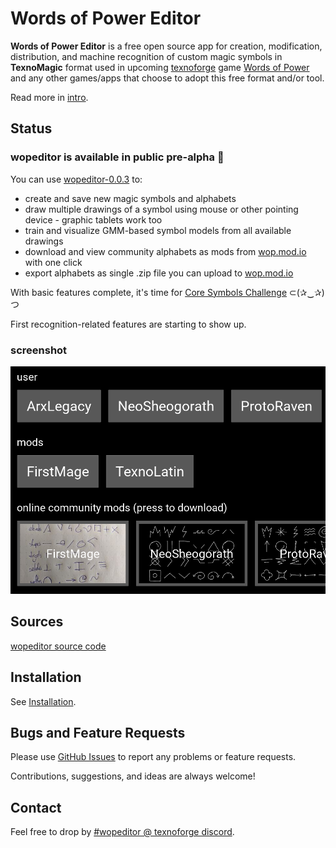 # Words of Power Editor

**Words of Power Editor** is a free open source app for creation,
modification, distribution, and machine recognition of custom magic
symbols in **TexnoMagic** format used in upcoming
[texnoforge](https://texnoforge.dev)
game
[Words of Power](https://texnoforge.dev/pages/words-of-power.html)
and any other games/apps that choose to adopt this free format and/or tool.

Read more in [intro](intro.md).

## Status

### wopeditor is available in public pre-alpha 🎉

You can use [wopeditor-0.0.3][v0.0.3] to:

* create and save new magic symbols and alphabets
* draw multiple drawings of a symbol using mouse or other pointing device - graphic tablets work too
* train and visualize GMM-based symbol models from all available drawings
* download and view community alphabets as mods from [wop.mod.io] with one click
* export alphabets as single .zip file you can upload to [wop.mod.io]

With basic features complete, it's time for [Core Symbols Challenge](core_symbols.md) ⊂(✰‿✰)つ

First recognition-related features are starting to show up.

### screenshot

![Words of Power Editor teaser](img/words_of_power_teaser.png)


## Sources

[wopeditor source code](https://github.com/texnoforge/wopeditor/)


## Installation

See [Installation](install.md).


## Bugs and Feature Requests

Please use [GitHub Issues](https://github.com/texnoforge/wopeditor/issues)
to report any problems or feature requests.

Contributions, suggestions, and ideas are always welcome!


## Contact

Feel free to drop by
[#wopeditor @ texnoforge discord](https://discord.gg/Dq3vaeg3pG).


[v0.0.3]: https://github.com/texnoforge/wopeditor/releases/tag/v0.0.3
[wop.mod.io]: https://wop.mod.io
